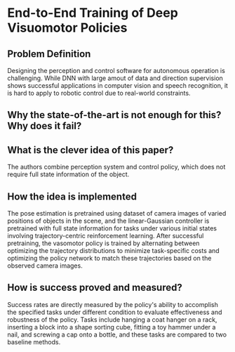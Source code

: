 # End-to-End Training of Deep Visuomotor Policies

## Problem Definition
Designing the perception and control software for autonomous operation is challenging. While DNN with large amout of data and direction supervision shows successful applications in computer vision and speech recognition, it is hard to apply to robotic control due to real-world constraints. 
## Why the state-of-the-art is not enough for this? Why does it fail?

## What is the clever idea of this paper?
The authors combine perception system and control policy, which does not require full state information of the object.

## How the idea is implemented
The pose estimation is pretrained using dataset of camera images of varied positions of objects in the scene, and the linear-Gaussian controller is pretrained with full state information for tasks under various initial states involving trajectory-centric reinforcement learning. After successful pretraining, the vasomotor policy is trained by alternating between optimizing the trajectory distributions to minimize task-specific costs and optimizing the policy network to match these trajectories based on the observed camera images.

##  How is success proved and measured?
Success rates are directly measured by the policy's ability to accomplish the specified tasks under different condition to evaluate effectiveness and robustness of the policy. Tasks include hanging a coat hanger on a rack, inserting a block into a shape sorting cube, fitting a toy hammer under a nail, and screwing a cap onto a bottle, and these tasks are compared to two baseline methods.